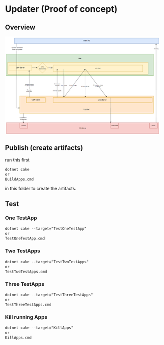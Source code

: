 # Updater (Proof of concept)

## Overview

![Alt Text](./images/Updater.Flow.png)


## Publish (create artifacts)

run this first
```console
dotnet cake
or 
BuildApps.cmd
```
in this folder to create the artifacts.


## Test

### One TestApp
```console
dotnet cake --target="TestOneTestApp"
or 
TestOneTestApp.cmd
```

### Two TestApps
```console
dotnet cake --target="TestTwoTestApps"
or 
TestTwoTestApps.cmd
```


### Three TestApps
```console
dotnet cake --target="TestThreeTestApps"
or 
TestThreeTestApps.cmd
```

### Kill running Apps
```console
dotnet cake --target="KillApps"
or 
KillApps.cmd
```
